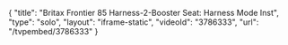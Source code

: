 {
    "title": "Britax Frontier 85 Harness-2-Booster Seat: Harness Mode Inst",
    "type": "solo",
    "layout": "iframe-static",
    "videoId": "3786333",
    "url": "\/tvpembed\/3786333"
}